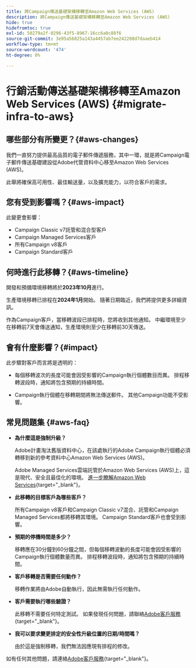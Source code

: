 ```yaml
---
title: 將Campaign傳送基礎架構移轉至Amazon Web Services (AWS)
description: 將Campaign傳送基礎架構移轉至Amazon Web Services (AWS)
hide: true
hidefromtoc: true
exl-id: 50279a2f-0296-43f5-8967-16cc6a0c88f6
source-git-commit: 3e95a56825a143a4457ab7ee242208d7daaeb414
workflow-type: tm+mt
source-wordcount: '474'
ht-degree: 0%

---
```


# 行銷活動傳送基礎架構移轉至Amazon Web Services (AWS) {#migrate-infra-to-aws}

## 哪些部分有所變更？{#aws-changes}

我們一直努力提供最高品質的電子郵件傳遞服務，其中一環，就是將Campaign電子郵件傳送基礎建設從Adobe代管資料中心移至Amazon Web Services (AWS)。

此舉將確保高可用性、最佳輸送量，以及擴充能力，以符合客戶的需求。

## 您有受到影響嗎？{#aws-impact}

此變更會影響：

* Campaign Classic v7託管和混合型客戶
* Campaign Managed Services客戶
* 所有Campaign v8客戶
* Campaign Standard客戶

## 何時進行此移轉？{#aws-timeline}

開發和預備環境移轉將於&#x200B;**2023年10月**&#x200B;進行。

生產環境移轉已排程在&#x200B;**2024年1月**&#x200B;開始。 隨著日期臨近，我們將提供更多詳細資訊。

作為Campaign客戶，當移轉波段已排程時，您將收到其他通知。 中繼環境至少在移轉前7天會傳送通知，生產環境則至少在移轉前30天傳送。

## 會有什麼影響？{#impact}

此步驟對客戶而言將是透明的：

* 每個移轉波次的長度可能會因受影響的Campaign執行個體數目而異。 排程移轉波段時，通知將包含預期的持續時間。

* Campaign執行個體在移轉期間將無法傳送郵件。 其他Campaign功能不受影響。


## 常見問題集 {#aws-faq}

* **為什麼這是強制升級？**

  Adobe計畫淘汰舊版資料中心，在該處執行的Adobe Campaign執行個體必須轉移到新的參考資料中心Amazon Web Services (AWS)。

  Adobe Managed Services雲端託管於Amazon Web Services (AWS)上，這是現代、安全且最佳化的環境。 [進一步瞭解Amazon Web Services](https://aws.amazon.com/application-hosting/benefits/){target="_blank"}。

* **此移轉的目標客戶為哪些客戶？**

  所有Campaign v8客戶和Campaign Classic v7混合、託管和Campaign Managed Services都將移轉其環境。 Campaign Standard客戶也會受到影響。

* **預期的停機時間是多少？**

  移轉應在30分鐘到60分鐘之間，但每個移轉波動的長度可能會因受影響的Campaign執行個體數量而異。 排程移轉波段時，通知將包含預期的持續時間。

* **客戶移轉是否需要任何動作？**

  移轉作業將由Adobe自動執行，因此無需執行任何動作。

* **客戶需要執行哪些驗證？**

  此移轉不需要任何特定測試。 如果發現任何問題，請聯絡[Adobe客戶服務](https://experienceleague.adobe.com/?support-solution=Campaign#support){target="_blank"}。


* **我可以要求變更排定的安全性升級位置的日期/時間嗎？**

  由於這是強制移轉，我們無法因應現有排程的修改。

如有任何其他問題，請連絡[Adobe客戶服務](https://experienceleague.adobe.com/?support-solution=Campaign#support){target="_blank"}。
